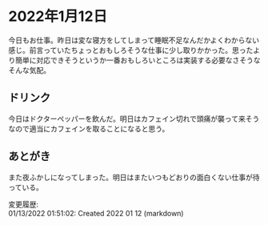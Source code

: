 # 2022年1月12日

今日もお仕事。昨日は変な寝方をしてしまって睡眠不足なんだかよくわからない感じ。前言っていたちょっとおもしろそうな仕事に少し取りかかった。思ったより簡単に対応できそうというか一番おもしろいところは実装する必要なさそうなそんな気配。

## ドリンク

今日はドクターペッパーを飲んだ。明日はカフェイン切れで頭痛が襲って来そうなので適当にカフェインを取ることになると思う。

## あとがき

また夜ふかしになってしまった。明日はまたいつもどおりの面白くない仕事が待っている。

変更履歴:  
01/13/2022 01:51:02: Created 2022 01 12 (markdown)  
